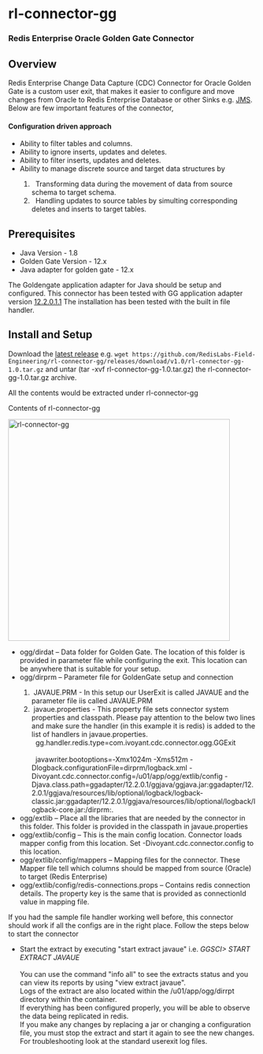 # rl-connector-gg
### Redis Enterprise Oracle Golden Gate Connector

## Overview
Redis Enterprise Change Data Capture (CDC) Connector for Oracle Golden Gate is a custom user exit, that makes it easier to configure and move changes from Oracle to Redis Enterprise Database or other Sinks e.g. [JMS](https://www.oracle.com/java/technologies/java-message-service.html). Below are few important features of the connector,

#### Configuration driven approach
<ul>
  <li>Ability to filter tables and columns.</li>
  <li>Ability to ignore inserts, updates and deletes.</li>
  <li>Ability to filter inserts, updates and deletes.</li>
  <li>Ability to manage discrete source and target data structures by</li>
  <ol>
  <li>&nbsp;&nbsp;Transforming data during the movement of data from source schema to target schema.</li>
  <li>&nbsp;&nbsp;Handling updates to source tables by simulting corresponding deletes and inserts to target tables.</li>
  </ol>
</ul>

## Prerequisites
<ul>
  <li>Java Version - 1.8</li>
  <li>Golden Gate Version - 12.x</li>
  <li>Java adapter for golden gate - 12.x</li>
</ul>

The Goldengate application adapter for Java should be setup and configured. This connector has been tested with GG application adapter version
[12.2.0.1.1](https://docs.oracle.com/en/middleware/goldengate/adapter/12.2.0.1.1/index.html)
The installation has been tested with the built in file handler.

## Install and Setup
Download the [latest release](https://github.com/RedisLabs-Field-Engineering/rl-connector-gg/releases) e.g. ```wget https://github.com/RedisLabs-Field-Engineering/rl-connector-gg/releases/download/v1.0/rl-connector-gg-1.0.tar.gz``` and untar (tar -xvf rl-connector-gg-1.0.tar.gz) the rl-connector-gg-1.0.tar.gz archive.

All the contents would be extracted under rl-connector-gg

Contents of rl-connector-gg
<p align="left"><img src="https://github.com/RedisLabs-Field-Engineering/RedisCDC/blob/master/docs/images/rl-connector-gg-dir.png" alt="rl-connector-gg" height="450px"></p>

<ul>
  <li>ogg/dirdat – Data folder for Golden Gate. The location of this folder is provided in parameter file while configuring the exit. This location
can be anywhere that is suitable for your setup.</li>
  <li>ogg/dirprm – Parameter file for GoldenGate setup and connection</li>
  <ol>
  <li>&nbsp;JAVAUE.PRM - In this setup our UserExit is called JAVAUE and the parameter file iis called JAVAUE.PRM</li>
  <li>&nbsp;javaue.properties - This property file sets connector system properties and classpath. Please pay attention to the below two lines and make sure the handler (in this example it is redis) is added to the list of handlers in javaue.properties. &nbsp;&nbsp;gg.handler.redis.type=com.ivoyant.cdc.connector.ogg.GGExit&nbsp;&nbsp;&nbsp;&nbsp;&nbsp;&nbsp;&nbsp;&nbsp;&nbsp;&nbsp;&nbsp;&nbsp;&nbsp;&nbsp;&nbsp;&nbsp;&nbsp;&nbsp;&nbsp;&nbsp;&nbsp;&nbsp;&nbsp;&nbsp;&nbsp;&nbsp;&nbsp;&nbsp;&nbsp;&nbsp;&nbsp;&nbsp;&nbsp;&nbsp;&nbsp;&nbsp;&nbsp;&nbsp;&nbsp;&nbsp;&nbsp;&nbsp;&nbsp;&nbsp;&nbsp;&nbsp;&nbsp;&nbsp;&nbsp;&nbsp;&nbsp;&nbsp;&nbsp;&nbsp;&nbsp;&nbsp;&nbsp;&nbsp;&nbsp;&nbsp;&nbsp;&nbsp;&nbsp;&nbsp;&nbsp;&nbsp;&nbsp;&nbsp;&nbsp;&nbsp;&nbsp;&nbsp;&nbsp;&nbsp;&nbsp;&nbsp;&nbsp;&nbsp;&nbsp;&nbsp;&nbsp;&nbsp;
&nbsp;&nbsp;javawriter.bootoptions=-Xmx1024m -Xms512m  -Dlogback.configurationFile=dirprm/logback.xml -Divoyant.cdc.connector.config=/u01/app/ogg/extlib/config -Djava.class.path=ggadapter/12.2.0.1/ggjava/ggjava.jar:ggadapter/12.2.0.1/ggjava/resources/lib/optional/logback/logback-classic.jar:ggadapter/12.2.0.1/ggjava/resources/lib/optional/logback/logback-core.jar:/dirprm:.</li>
  </ol>
  <li>ogg/extlib – Place all the libraries that are needed by the connector in this folder. This folder is provided in the classpath in
javaue.properties</li>
  <li>ogg/extlib/config – This is the main config location. Connector loads mapper config from this location. Set -Divoyant.cdc.connector.config to
this location.</li>
  <li>ogg/extlib/config/mappers – Mapping files for the connector. These Mapper file tell which columns should be mapped from source (Oracle) to target
(Redis Enterprise)</li>
  <li>ogg/extlib/config/redis-connections.props – Contains redis connection details. The property key is the same that is provided as connectionId value in mapping file.</li>
</ul>

<p>
  If you had the sample file handler working well before, this connector should work if all the configs are in the right place. Follow the steps below to start the connector
  <ul>
    <li>Start the extract by executing "start extract javaue" i.e. <i>GGSCI> START EXTRACT JAVAUE</i></li>
    <br>You can use the command "info all" to see the extracts status and you can view its reports by using "view extract javaue".
    <br>Logs of the extract are also located within the /u01/app/ogg/dirrpt directory within the container.
    <br>If everything has been configured properly, you will be able to observe the data being replicated in redis.
    <br>If you make any changes by replacing a jar or changing a configuration file, you must stop the extract and start it again to see the new changes.
    <br>For troubleshooting look at the standard userexit log files.
  </ul>
</p>
